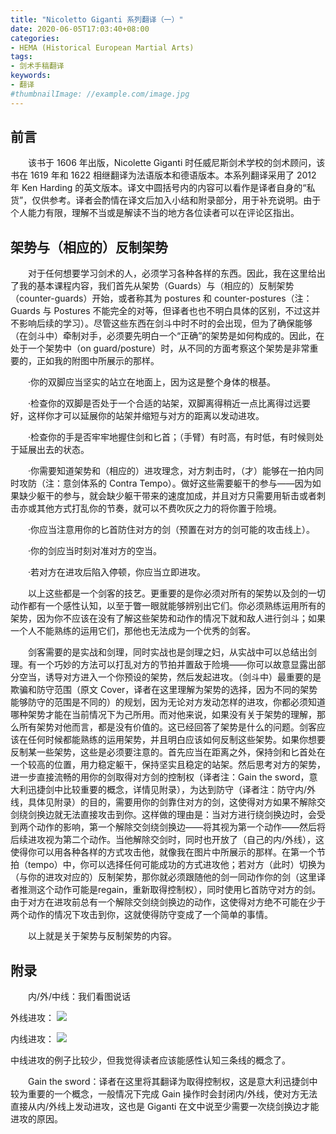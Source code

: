 ```yaml
---
title: "Nicoletto Giganti 系列翻译（一）"
date: 2020-06-05T17:03:40+08:00
categories:
- HEMA (Historical European Martial Arts)
tags:
- 剑术手稿翻译
keywords:
- 翻译
#thumbnailImage: //example.com/image.jpg
---
```

## 前言
&ensp;&ensp;&ensp;&ensp;该书于 1606 年出版，Nicolette Giganti 时任威尼斯剑术学校的剑术顾问，该书在 1619 年和 1622 相继翻译为法语版本和德语版本。本系列翻译采用了 2012 年 Ken Harding 的英文版本。译文中圆括号内的内容可以看作是译者自身的“私货”，仅供参考。译者会酌情在译文后加入小结和附录部分，用于补充说明。由于个人能力有限，理解不当或是解读不当的地方各位读者可以在评论区指出。
<!--more-->


## 架势与（相应的）反制架势
&ensp;&ensp;&ensp;&ensp;对于任何想要学习剑术的人，必须学习各种各样的东西。因此，我在这里给出了我的基本课程内容，我们首先从架势（Guards）与（相应的）反制架势（counter-guards）开始，或者称其为 postures 和 counter-postures（注：Guards 与 Postures 不能完全的对等，但译者也也不明白具体的区别，不过这并不影响后续的学习）。尽管这些东西在剑斗中时不时的会出现，但为了确保能够（在剑斗中）牵制对手，必须要先明白一个“正确”的架势是如何构成的。因此，在处于一个架势中（on guard/posture）时，从不同的方面考察这个架势是非常重要的，正如我的附图中所展示的那样。


&ensp;&ensp;&ensp;&ensp;·你的双脚应当坚实的站立在地面上，因为这是整个身体的根基。


&ensp;&ensp;&ensp;&ensp;·检查你的双脚是否处于一个合适的站架，双脚离得稍近一点比离得过远要好，这样你才可以延展你的站架并缩短与对方的距离以发动进攻。


&ensp;&ensp;&ensp;&ensp;·检查你的手是否牢牢地握住剑和匕首；（手臂）有时高，有时低，有时候则处于延展出去的状态。


&ensp;&ensp;&ensp;&ensp;·你需要知道架势和（相应的）进攻理念，对方刺击时，（才）能够在一拍内同时攻防（注：意剑体系的 Contra Tempo）。做好这些需要躯干的参与——因为如果缺少躯干的参与，就会缺少躯干带来的速度加成，并且对方只需要用斩击或者刺击亦或其他方式打乱你的节奏，就可以不费吹灰之力的将你置于险境。


&ensp;&ensp;&ensp;&ensp;·你应当注意用你的匕首防住对方的剑（预置在对方的剑可能的攻击线上）。


&ensp;&ensp;&ensp;&ensp;·你的剑应当时刻对准对方的空当。


&ensp;&ensp;&ensp;&ensp;·若对方在进攻后陷入停顿，你应当立即进攻。


&ensp;&ensp;&ensp;&ensp;以上这些都是一个剑客的技艺。更重要的是你必须对所有的架势以及剑的一切动作都有一个感性认知，以至于瞥一眼就能够辨别出它们。你必须熟练运用所有的架势，因为你不应该在没有了解这些架势和动作的情况下就和敌人进行剑斗；如果一个人不能熟练的运用它们，那他也无法成为一个优秀的剑客。


&ensp;&ensp;&ensp;&ensp;剑客需要的是实战和剑理，同时实战也是剑理之妇，从实战中可以总结出剑理。有一个巧妙的方法可以打乱对方的节拍并置敌于险境——你可以故意显露出部分空当，诱导对方进入一个你预设的架势，然后发起进攻。（剑斗中）最重要的是欺骗和防守范围（原文 Cover，译者在这里理解为架势的选择，因为不同的架势能够防守的范围是不同的）的规划，因为无论对方发动怎样的进攻，你都必须知道哪种架势才能在当前情况下为己所用。而对他来说，如果没有关于架势的理解，那么所有架势对他而言，都是没有价值的。这已经回答了架势是什么的问题。剑客应该在任何时候都能熟练的运用架势，并且明白应该如何反制这些架势。如果你想要反制某一些架势，这些是必须要注意的。首先应当在距离之外，保持剑和匕首处在一个较高的位置，用力稳定躯干，保持坚实且稳定的站架。然后思考对方的架势，进一步直接流畅的用你的剑取得对方剑的控制权（译者注：Gain the sword，意大利迅捷剑中比较重要的概念，详情见附录），为达到防守（译者注：防守内/外线，具体见附录）的目的，需要用你的剑靠住对方的剑，这使得对方如果不解除交剑绕剑换边就无法直接攻击到你。这样做的理由是：当对方进行绕剑换边时，会受到两个动作的影响，第一个解除交剑绕剑换边——将其视为第一个动作——然后将后续进攻视为第二个动作。当他解除交剑时，同时也开放了（自己的内/外线），这使得你可以用各种各样的方式攻击他，就像我在图片中所展示的那样。在第一个节拍（tempo）中，你可以选择任何可能成功的方式进攻他；若对方（此时）切换为（与你的进攻对应的）反制架势，那你就必须跟随他的剑一同动作你的剑（这里译者推测这个动作可能是regain，重新取得控制权），同时使用匕首防守对方的剑。由于对方在进攻前总有一个解除交剑绕剑换边的动作，这使得对方绝不可能在少于两个动作的情况下攻击到你，这就使得防守变成了一个简单的事情。


&ensp;&ensp;&ensp;&ensp;以上就是关于架势与反制架势的内容。


## 附录
&ensp;&ensp;&ensp;&ensp;内/外/中线：我们看图说话


外线进攻：
![](https://cdn.jsdelivr.net/gh/hopesAccount/Blog@master/Giganti/outside_line.png)


内线进攻：
![](https://cdn.jsdelivr.net/gh/hopesAccount/Blog@master/Giganti/inside_line.png)


中线进攻的例子比较少，但我觉得读者应该能感性认知三条线的概念了。


&ensp;&ensp;&ensp;&ensp;Gain the sword：译者在这里将其翻译为取得控制权，这是意大利迅捷剑中较为重要的一个概念，一般情况下完成 Gain 操作时会封闭内/外线，使对方无法直接从内/外线上发动进攻，这也是 Giganti 在文中说至少需要一次绕剑换边才能进攻的原因。
